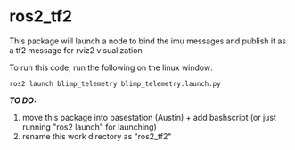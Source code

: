 # ros2_tf2

This package will launch a node to bind the imu messages and publish it as a tf2 message for rviz2 visualization

To run this code, run the following on the linux window:

```	
ros2 launch blimp_telemetry blimp_telemetry.launch.py
```


***TO DO:***
1. move this package into basestation (Austin) + add bashscript (or just running "ros2 launch" for launching) 
2. rename this work directory as "ros2_tf2"
   

